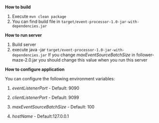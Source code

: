 **How to build**
1. Execute `mvn clean package`
2. You can find build file in `target/event-processor-1.0-jar-with-dependencies.jar`

**How to run server**
1. Build server
2. execute java -jar `target/event-processor-1.0-jar-with-dependencies.jar`
 If you change _maxEventSourceBatchSize_ in follower-maze-2.0.jar you should change this
 value  when you run this server 

**How to configure application**

You can configure the following environment variables:

1. _eventListenerPort_ - Default: 9090

2. _clientListenerPort_ - Default: 9099

3. _maxEventSourceBatchSize_ - Default: 100

4. _hostName_ - Default:127.0.0.1


